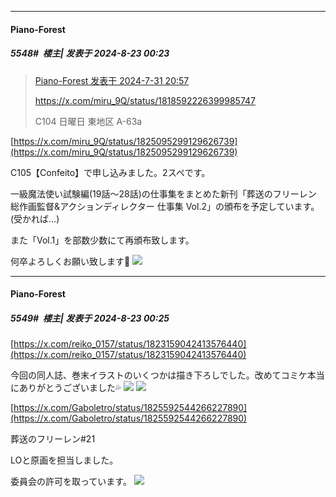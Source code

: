 ﻿
*****

####  Piano-Forest  
##### 5548#         楼主| 发表于 2024-8-23 00:23

<blockquote><a href="httphttps://bbs.saraba1st.com/2b/forum.php?mod=redirect&amp;goto=findpost&amp;pid=65758618&amp;ptid=1992973" target="_blank">Piano-Forest 发表于 2024-7-31 20:57</a>

https://x.com/miru_9Q/status/1818592226399985747

C104 日曜日 東地区 A-63a</blockquote>
[https://x.com/miru_9Q/status/1825095299129626739](https://x.com/miru_9Q/status/1825095299129626739)

C105【Confeito】で申し込みました。2スペです。

一級魔法使い試験編(19話～28話)の仕事集をまとめた新刊「葬送のフリーレン 総作画監督&amp;アクションディレクター 仕事集 Vol.2」の頒布を予定しています。(受かれば…)

また「Vol.1」を部数少数にて再頒布致します。

何卒よろしくお願い致します🙇
<img src="https://p.sda1.dev/19/484ca37a713f8880cc68581108092b44/20240823_002245.jpg" referrerpolicy="no-referrer">

*****

####  Piano-Forest  
##### 5549#         楼主| 发表于 2024-8-23 00:25

[https://x.com/reiko_0157/status/1823159042413576440](https://x.com/reiko_0157/status/1823159042413576440)

今回の同人誌、巻末イラストのいくつかは描き下ろしでした。改めてコミケ本当にありがとうございました💦
<img src="https://p.sda1.dev/18/e54be2289fc0885d88f10b7a61d1ed1b/20240813_134750.jpg" referrerpolicy="no-referrer">
<img src="https://p.sda1.dev/19/fbcc6fadfd66b913a5808d6656a811e6/20240823_002409.jpg" referrerpolicy="no-referrer">

[https://x.com/Gaboletro/status/1825592544266227890](https://x.com/Gaboletro/status/1825592544266227890)

葬送のフリーレン#21

LOと原画を担当しました。

委員会の許可を取っています。
<img src="https://p.sda1.dev/19/b9af8333838fdace8d225e423b3658c3/IMG_20240823_002435.jpg" referrerpolicy="no-referrer">

